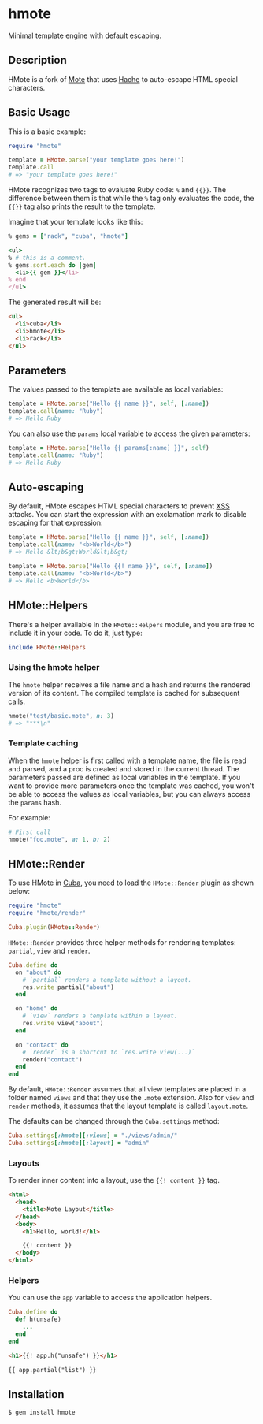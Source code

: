 hmote
=====

Minimal template engine with default escaping.

Description
-----------

HMote is a fork of [Mote][mote] that uses [Hache][hache]
to auto-escape HTML special characters.

Basic Usage
-----------

This is a basic example:

```ruby
require "hmote"

template = HMote.parse("your template goes here!")
template.call
# => "your template goes here!"
```

HMote recognizes two tags to evaluate Ruby code: `%` and `{{}}`.
The difference between them is that while the `%` tag only evaluates
the code, the `{{}}` tag also prints the result to the template.

Imagine that your template looks like this:

```ruby
% gems = ["rack", "cuba", "hmote"]

<ul>
% # this is a comment.
% gems.sort.each do |gem|
  <li>{{ gem }}</li>
% end
</ul>
```

The generated result will be:

```html
<ul>
  <li>cuba</li>
  <li>hmote</li>
  <li>rack</li>
</ul>
```

Parameters
----------

The values passed to the template are available as local variables:

```ruby
template = HMote.parse("Hello {{ name }}", self, [:name])
template.call(name: "Ruby")
# => Hello Ruby
```

You can also use the `params` local variable to access the given
parameters:

```ruby
template = HMote.parse("Hello {{ params[:name] }}", self)
template.call(name: "Ruby")
# => Hello Ruby
```

Auto-escaping
-------------

By default, HMote escapes HTML special characters to prevent [XSS][xss]
attacks. You can start the expression with an exclamation mark to disable
escaping for that expression:

```ruby
template = HMote.parse("Hello {{ name }}", self, [:name])
template.call(name: "<b>World</b>")
# => Hello &lt;b&gt;World&lt;b&gt;

template = HMote.parse("Hello {{! name }}", self, [:name])
template.call(name: "<b>World</b>")
# => Hello <b>World</b>
```

HMote::Helpers
--------------

There's a helper available in the `HMote::Helpers` module, and you are
free to include it in your code. To do it, just type:

```ruby
include HMote::Helpers
```

### Using the hmote helper

The `hmote` helper receives a file name and a hash and returns the rendered
version of its content. The compiled template is cached for subsequent calls.

```ruby
hmote("test/basic.mote", n: 3)
# => "***\n"
```

### Template caching

When the `hmote` helper is first called with a template name, the
file is read and parsed, and a proc is created and stored in the
current thread. The parameters passed are defined as local variables
in the template. If you want to provide more parameters once the template
was cached, you won't be able to access the values as local variables,
but you can always access the `params` hash.

For example:

```ruby
# First call
hmote("foo.mote", a: 1, b: 2)
```

HMote::Render
-------------

To use HMote in [Cuba][cuba], you need to load the `HMote::Render`
plugin as shown below:

```ruby
require "hmote"
require "hmote/render"

Cuba.plugin(HMote::Render)
```

`HMote::Render` provides three helper methods for rendering templates:
`partial`, `view` and `render`.

```ruby
Cuba.define do
  on "about" do
    # `partial` renders a template without a layout.
    res.write partial("about")
  end

  on "home" do
    # `view` renders a template within a layout.
    res.write view("about")
  end

  on "contact" do
    # `render` is a shortcut to `res.write view(...)`
    render("contact")
  end
end
```

By default, `HMote::Render` assumes that all view templates are placed
in a folder named `views` and that they use the `.mote` extension. Also
for `view` and `render` methods, it assumes that the layout template is
called `layout.mote`.

The defaults can be changed through the `Cuba.settings` method:

```ruby
Cuba.settings[:hmote][:views] = "./views/admin/"
Cuba.settings[:hmote][:layout] = "admin"
```

### Layouts

To render inner content into a layout, use the `{{! content }}` tag.

```html
<html>
  <head>
    <title>Mote Layout</title>
  </head>
  <body>
    <h1>Hello, world!</h1>

    {{! content }}
  </body>
</html>
```

### Helpers

You can use the `app` variable to access the application helpers.

```ruby
Cuba.define do
  def h(unsafe)
    ...
  end
end
```

```html
<h1>{{! app.h("unsafe") }}</h1>

{{ app.partial("list") }}
```

Installation
------------

```
$ gem install hmote
```

[cuba]: http://cuba.is
[mote]: https://github.com/soveran/mote
[hache]: https://github.com/frodsan/hache
[xss]: http://en.wikipedia.org/wiki/Cross-Site_Scripting
